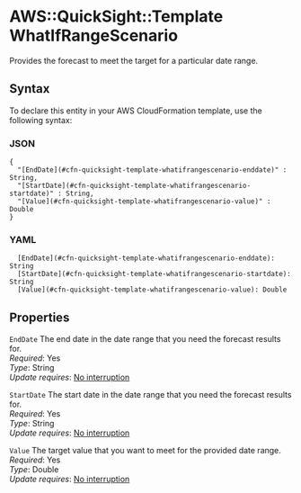 # AWS::QuickSight::Template WhatIfRangeScenario<a name="aws-properties-quicksight-template-whatifrangescenario"></a>

Provides the forecast to meet the target for a particular date range\.

## Syntax<a name="aws-properties-quicksight-template-whatifrangescenario-syntax"></a>

To declare this entity in your AWS CloudFormation template, use the following syntax:

### JSON<a name="aws-properties-quicksight-template-whatifrangescenario-syntax.json"></a>

```
{
  "[EndDate](#cfn-quicksight-template-whatifrangescenario-enddate)" : String,
  "[StartDate](#cfn-quicksight-template-whatifrangescenario-startdate)" : String,
  "[Value](#cfn-quicksight-template-whatifrangescenario-value)" : Double
}
```

### YAML<a name="aws-properties-quicksight-template-whatifrangescenario-syntax.yaml"></a>

```
  [EndDate](#cfn-quicksight-template-whatifrangescenario-enddate): String
  [StartDate](#cfn-quicksight-template-whatifrangescenario-startdate): String
  [Value](#cfn-quicksight-template-whatifrangescenario-value): Double
```

## Properties<a name="aws-properties-quicksight-template-whatifrangescenario-properties"></a>

`EndDate` <a name="cfn-quicksight-template-whatifrangescenario-enddate"></a>
The end date in the date range that you need the forecast results for\.  
_Required_: Yes  
_Type_: String  
_Update requires_: [No interruption](https://docs.aws.amazon.com/AWSCloudFormation/latest/UserGuide/using-cfn-updating-stacks-update-behaviors.html#update-no-interrupt)

`StartDate` <a name="cfn-quicksight-template-whatifrangescenario-startdate"></a>
The start date in the date range that you need the forecast results for\.  
_Required_: Yes  
_Type_: String  
_Update requires_: [No interruption](https://docs.aws.amazon.com/AWSCloudFormation/latest/UserGuide/using-cfn-updating-stacks-update-behaviors.html#update-no-interrupt)

`Value` <a name="cfn-quicksight-template-whatifrangescenario-value"></a>
The target value that you want to meet for the provided date range\.  
_Required_: Yes  
_Type_: Double  
_Update requires_: [No interruption](https://docs.aws.amazon.com/AWSCloudFormation/latest/UserGuide/using-cfn-updating-stacks-update-behaviors.html#update-no-interrupt)
